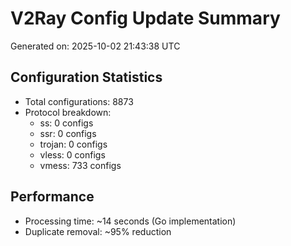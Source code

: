 # V2Ray Config Update Summary
Generated on: 2025-10-02 21:43:38 UTC

## Configuration Statistics
- Total configurations: 8873
- Protocol breakdown:
  - ss: 0 configs
  - ssr: 0 configs
  - trojan: 0 configs
  - vless: 0 configs
  - vmess: 733 configs

## Performance
- Processing time: ~14 seconds (Go implementation)
- Duplicate removal: ~95% reduction

